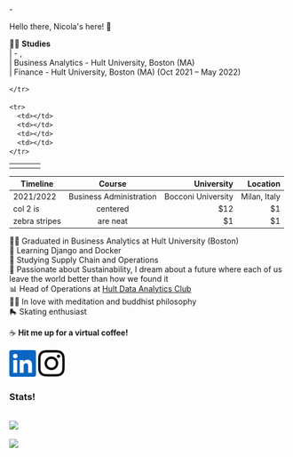 -<!DOCTYPE html>
<html>
  <p> Hello there, Nicola's here! 👋</p>
  
  
  🧑‍🎓  <b>Studies</b><br>
  |  - ,   <br>
  | Business Analytics - Hult University, Boston (MA)  <br>
  |  Finance - Hult University, Boston (MA) (Oct 2021 – May 2022)
  
  <table>
    <tr>
      <th></th>
      <th></th>
      <th></th>
      <th></th>
    
    </tr>

    <tr>
      <td></td>
      <td></td>
      <td></td>
      <td></td>
    </tr>
    
| Timeline        | Course           | University  |  Location      |
| ------------- |:-------------:| -----:| -----:|
| 2021/2022      | Business Administration | Bocconi University |    Milan, Italy |
| col 2 is      | centered      |   $12 |    $1 |
| zebra stripes | are neat      |    $1 |    $1 |
  
  🧑‍🎓  Graduated in Business Analytics at Hult University (Boston)<br>
  📘  Learning Django and Docker<br>
  🏢  Studying Supply Chain and Operations<br>
  🌱 Passionate about Sustainability, I dream about a future where each of us leave the world better than how we found it<br>
  📊 Head of Operations at <a href="https://www.linkedin.com/company/hult-data-analytics-club/">Hult Data Analytics Club</a><br>
  🧘‍♂️ In love with meditation and buddhist philosophy<br>
  🛼  Skating enthusiast
  
  
  
  ☕ <b>Hit me up for a virtual coffee!</b><br><br>
  [<img  src="logos\linkedin-icon.svg"  width="48"  height="48"  style="background-color:white;">][linkedin]
  [<img  src="logos\instagram-icon.png" width="48" height="48"   style="background-color:white;">][instagram]
  
  
  
  <h3>Stats!</h3><br>
  <img src="https://github-readme-stats.vercel.app/api?username=Nicola-Bini&&show_icons=true&title_color=ffffff&icon_color=bb2acf&text_color=daf7dc&bg_color=151515">
  
  
  
</html>


[instagram]:  https://www.instagram.com/nicolab.367/?hl=en
[linkedin]:   https://www.linkedin.com/in/nicola-bini/


![](https://komarev.com/ghpvc/?username=Nicola-Bini&color=green&style=flat-square&label=Friends'+visits)

